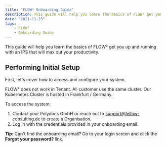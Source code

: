 ```yaml
---
title: "FLOW² Onboarding Guide"
description: This guide will help you learn the basics of FLOW² get you up and running with an IPS that will max out your productivity.
date: "2021-11-23"
tags: 
    - FLOW²
    - Onboarding Guide
---
```


This guide will help you learn the basics of FLOW² get you up and running with an IPS that will max out your productivity.

## **Performing Initial Setup**

First, let's cover how to access and configure your system.

FLOW² does not work in Tenant. All customer use the same cluster. Our Kubernetes Cluster is hosted in Frankfurt / Germany.

To access the system:

1. Contact your Polydocs GmbH or reach out to [support@fellow-consulting.de](mailto:support@fellow-consulting.de) to create a Organisation.
2. Log in with the credentials provided in your onboarding email.

**Tip:** Can't find the onboarding email? Go to your login screen and click the **Forgot your password?** link.
